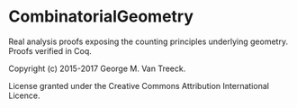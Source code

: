 # CombinatorialGeometry

Real analysis proofs exposing the counting principles underlying geometry. Proofs verified in Coq.

Copyright (c) 2015-2017 George M. Van Treeck.

License granted under the Creative Commons Attribution International Licence.
